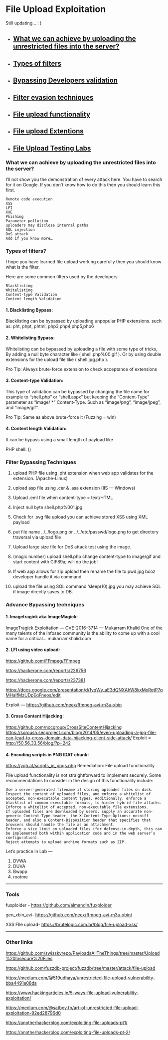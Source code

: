 #  File Upload Exploitation
Still updating... : )

* ##  [  What we can achieve by uploading the unrestricted files into the server?]()
* ##  [  Types of filters]()
* ##  [  Bypassing Developers validation]()
* ##  [  Filter evasion techniques]() 
* ##  [  File upload functionality]()
* ##  [  File upload Extentions](https://github.com/sarathlalup/Cyber-security/tree/master/Website%20Hacking/Web%20Attacks/File%20upload/file-upload)
* ##  [  File Upload Testing Labs]()

### What we can achieve by uploading the unrestricted files into the server?

I’ll not show you the demonstration of every attack here. You have to search for it on Google. If you don’t know how to do this then you should learn this first.

    Remote code execution
    XSS
    LFI
    XXE
    Phishing
    Parameter pollution
    uploaders may disclose internal paths
    SQL injection
    DoS attack
    Add if you know more…


### Types of filters?

I hope you have learned file upload working carefully then you should know what is the filter.

Here are some common filters used by the developers

    Blacklisting
    Whitelisting
    Content-type Validation
    Content length Validation

#### 1. Blacklisting Bypass:

Blacklisting can be bypassed by uploading unpopular PHP extensions.
such as: pht, phpt, phtml, php3,php4,php5,php6

#### 2. Whitelisting Bypass:

Whitelisting can be bypassed by uploading a file with some type of tricks, By adding a null byte character like ( shell.php%00.gif ). Or by using double extensions for the upload file like ( shell.jpg.php ).

Pro Tip: Always brute-force extension to check acceptance of extensions

#### 3. Content-type Validation:

This type of validation can be bypassed by changing the file name for example to “shell.php” or
“shell.aspx” but keeping the “Content-Type” parameter as “image/ *” Content-Type. Such as
“image/png”, “image/jpeg”, and “image/gif”.

Pro Tip: Same as above brute-force it (Fuzzing = win)

#### 4. Content length Validation:

It can be bypass using a small length of payload like

PHP shell: (<?=`$_GET[x]`?>)

### Filter Bypassing Techniques 

1. upload PHP file using .pht extension when web app validates for the extension. (Apache-Linux)

2. upload asp file using .cer & .asa extension (IIS — Windows)

3. Upload .eml file when content-type = text/HTML

4. Inject null byte shell.php%001.jpg

5. Check for .svg file upload you can achieve stored XSS using XML payload

6. put file name ../../logo.png or ../../etc/passwd/logo.png to get directory traversal via upload file

7. Upload large size file for DoS attack test using the image.

8. (magic number) upload shell.php change content-type to image/gif and start content with GIF89a; will do the job!

9. If web app allows for zip upload then rename the file to pwd.jpg bcoz developer handle it via command

10. upload the file using SQL command ‘sleep(10).jpg you may achieve SQL if image directly saves to DB.

### Advance Bypassing techniques 

#### 1. Imagetragick aka ImageMagick:
ImageTragick Exploitation — CVE-2016–3714 — Mukarram Khalid
One of the many talents of the Infosec community is the ability to come up with a cool name for a critical…
mukarramkhalid.com
#### 2. LFI using video upload:

https://github.com/FFmpeg/FFmpeg

https://hackerone.com/reports/226756

https://hackerone.com/reports/237381

https://docs.google.com/presentation/d/1yqWy_aE3dQNXAhW8kxMxRqtP7qMHaIfMzUDpEqFneos/edit

Exploit — https://github.com/neex/ffmpeg-avi-m3u-xbin

#### 3. Cross Content Hijacking:

https://github.com/nccgroup/CrossSiteContentHijacking
https://soroush.secproject.com/blog/2014/05/even-uploading-a-jpg-file-can-lead-to-cross-domain-data-hijacking-client-side-attack/
Exploit = http://50.56.33.56/blog/?p=242

#### 4. Encoding scripts in PNG IDAT chunk:

https://yqh.at/scripts_in_pngs.php
Remediation: File upload functionality

File upload functionality is not straightforward to implement securely. Some recommendations to consider in the design of this functionality include:

    Use a server-generated filename if storing uploaded files on disk.
    Inspect the content of uploaded files, and enforce a whitelist of accepted, non-executable content types. Additionally, enforce a blacklist of common executable formats, to hinder hybrid file attacks.
    Enforce a whitelist of accepted, non-executable file extensions.
    If uploaded files are downloaded by users, supply an accurate non-generic Content-Type header, the X-Content-Type-Options: nosniff header, and also a Content-Disposition header that specifies that browsers should handle the file as an attachment.
    Enforce a size limit on uploaded files (for defense-in-depth, this can be implemented both within application code and in the web server’s configuration).
    Reject attempts to upload archive formats such as ZIP.

Let’s practice in Lab —
1. DVWA
2. DUVA
3. Bwapp
4. rootme
________________________________________________________________________________________________________________________________
### Tools

fuxploider - https://github.com/almandin/fuxploider

gen_xbin_avi- https://github.com/neex/ffmpeg-avi-m3u-xbin/

XSS FIle upload- https://brutelogic.com.br/blog/file-upload-xss/ 

________________________________________________________________________________________________________________________________
### Other links


https://github.com/swisskyrepo/PayloadsAllTheThings/tree/master/Upload%20Insecure%20Files

https://github.com/fuzzdb-project/fuzzdb/tree/master/attack/file-upload

https://medium.com/@519udhaya/unrestricted-file-upload-vulnerability-bba4491a08da

https://www.hackingarticles.in/5-ways-file-upload-vulnerability-exploitation/

https://medium.com/@satboy.fb/art-of-unrestricted-file-upload-exploitation-92ed28796d0

https://anotherhackerblog.com/exploiting-file-uploads-pt1/

https://anotherhackerblog.com/exploiting-file-uploads-pt-2/

